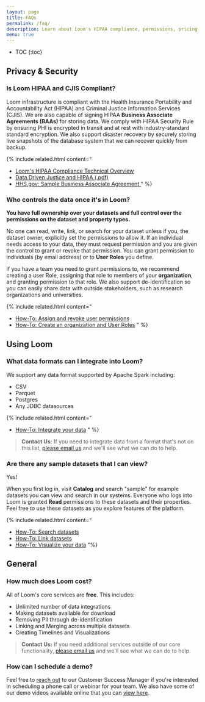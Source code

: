 ```yaml
---
layout: page
title: FAQs
permalink: /faq/
description: Learn about Loom's HIPAA compliance, permissions, pricing, and more.
menu: true
---
```


* TOC
{:toc}

## Privacy & Security

### Is Loom HIPAA and CJIS Compliant?

Loom infrastructure is compliant with the Health Insurance Portability and Accountability Act (HIPAA) and Criminal Justice Information Services (CJIS). We are also capable of signing HIPAA **Business Associate Agreements (BAAs)** for storing data. We comply with HIPAA Security Rule by ensuring PHI is encrypted in transit and at rest with industry-standard standard encryption. We also support disaster recovery by securely storing live snapshots of the database system that we can recover quickly from backup.

{% include related.html content="
* [Loom's HIPAA Compliance Technical Overview](/info/hipaa/)
* [Data Driven Justice and HIPAA (.pdf)](http://www.naco.org/sites/default/files/documents/DDJ%20HIPPA%20FAQs.pdf)
* [HHS.gov: Sample Business Associate Agreement ](https://www.hhs.gov/hipaa/for-professionals/covered-entities/sample-business-associate-agreement-provisions/index.html)
" %}

### Who controls the data once it's in Loom?

**You have full ownership over your datasets and full control over the permissions on the dataset and property types.**

No one can read, write, link, or search for your dataset unless if you, the dataset owner, explicitly set the permissions to allow it. If an individual needs access to your data, they must request permission and you are given the control to grant or revoke that permission. You can grant permission to individuals (by email address) or to **User Roles** you define.

If you have a team you need to grant permissions to, we recommend creating a user Role, assigning that role to members of your **organization**, and granting permission to that role. We also support de-identification so you can easily share data with outside stakeholders, such as research organizations and universities.

{% include related.html content="
* [How-To: Assign and revoke user permissions](/guides/permissions/)
* [How-To: Create an organization and User Roles](/guides/organizations/)
" %}

## Using Loom

### What data formats can I integrate into Loom?

We support any data format supported by Apache Spark including:
* CSV
* Parquet
* Postgres
* Any JDBC datasources

{% include related.html content="
* [How-To: Integrate your data](/guides/integrations/)
" %}

> **Contact Us:** If you need to integrate data from a format that's not on this list, [please email us]({{site.email}}) and we'll see what we can do to help.

### Are there any sample datasets that I can view?

Yes!

When you first log in, visit **Catalog** and search
"sample" for example datasets you can view and search in our systems. Everyone who logs into Loom is granted **Read** permissions to these datasets and their properties. Feel free to use these datasets as you explore features of the platform.

{% include related.html
  content="
  * [How-To: Search datasets](/guides/search/)
  * [How-To: Link datasets](/guides/linking/)
  * [How-To: Visualize your data](/guides/visualizations/)
"%}

## General

### How much does Loom cost?
All of Loom's core services are **free**. This includes:

* Unlimited number of data integrations
* Making datasets available for download
* Removing PII through de-identification
* Linking and Merging across multiple datasets
* Creating Timelines and Visualizations

> **Contact Us:** If you need additional services outside of our core functionality, [please email us](mailto:{{site.email}}) and we'll see what we can do to help.

### How can I schedule a demo?

Feel free to [reach out](mailto:{{site.email}}) to our Customer Success Manager if you're interested in scheduling a phone call or webinar for your team. We also have some of our demo videos available online that you can [view here](/demos/).
